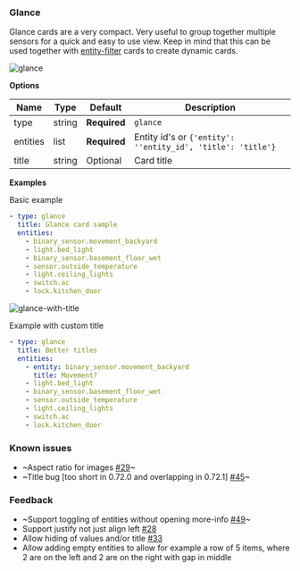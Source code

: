 ### Glance

Glance cards are a very compact. Very useful to group together multiple sensors for a quick and easy to use view. Keep in mind that this can be used together with [entity-filter](card-entity-filter.md) cards to create dynamic cards.

![glance](https://user-images.githubusercontent.com/7738048/41775898-721f063e-762e-11e8-89bb-27463552416f.png)

**Options**

| Name | Type | Default | Description
| ---- | ---- | ------- | -----------
| type | string | **Required** | `glance`
| entities | list | **Required** | Entity id's or `{'entity': ''entity_id', 'title': 'title'}`
| title | string | Optional | Card title

**Examples**

Basic example
```yaml
- type: glance
  title: Glance card sample
  entities:
    - binary_sensor.movement_backyard
    - light.bed_light
    - binary_sensor.basement_floor_wet
    - sensor.outside_temperature
    - light.ceiling_lights
    - switch.ac
    - lock.kitchen_door
```

![glance-with-title](https://user-images.githubusercontent.com/7738048/42103958-89dadac8-7bd3-11e8-95a6-7dfe6a0ebd6b.png)

Example with custom title
```yaml
- type: glance
  title: Better titles
  entities:
    - entity: binary_sensor.movement_backyard
      title: Movement?
    - light.bed_light
    - binary_sensor.basement_floor_wet
    - sensor.outside_temperature
    - light.ceiling_lights
    - switch.ac
    - lock.kitchen_door
```

### Known issues
- ~Aspect ratio for images [#29](https://github.com/home-assistant/ui-schema/issues/29)~
- ~Title bug [too short in 0.72.0 and overlapping in 0.72.1] [#45](https://github.com/home-assistant/ui-schema/issues/45)~

### Feedback
- ~Support toggling of entities without opening more-info [#49](https://github.com/home-assistant/ui-schema/issues/49)~
- Support justify not just align left [#28](https://github.com/home-assistant/ui-schema/issues/28)
- Allow hiding of values and/or title [#33](https://github.com/home-assistant/ui-schema/issues/33)
- Allow adding empty entities to allow for example a row of 5 items, where 2 are on the left and 2 are on the right with gap in middle
